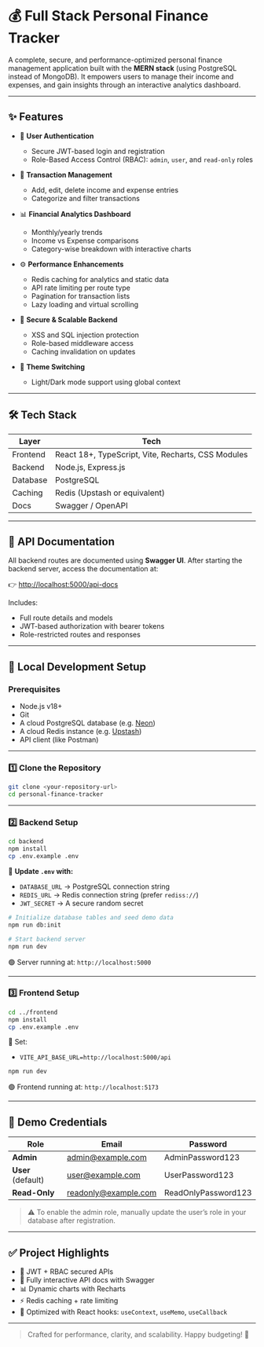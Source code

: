 # 💰 Full Stack Personal Finance Tracker

A complete, secure, and performance-optimized personal finance management application built with the **MERN stack** (using PostgreSQL instead of MongoDB). It empowers users to manage their income and expenses, and gain insights through an interactive analytics dashboard.

---

## ✨ Features

* 🔐 **User Authentication**

  * Secure JWT-based login and registration
  * Role-Based Access Control (RBAC): `admin`, `user`, and `read-only` roles

* 💸 **Transaction Management**

  * Add, edit, delete income and expense entries
  * Categorize and filter transactions

* 📊 **Financial Analytics Dashboard**

  * Monthly/yearly trends
  * Income vs Expense comparisons
  * Category-wise breakdown with interactive charts

* ⚙️ **Performance Enhancements**

  * Redis caching for analytics and static data
  * API rate limiting per route type
  * Pagination for transaction lists
  * Lazy loading and virtual scrolling

* 🧱 **Secure & Scalable Backend**

  * XSS and SQL injection protection
  * Role-based middleware access
  * Caching invalidation on updates

* 🌃 **Theme Switching**

  * Light/Dark mode support using global context

---

## 🛠️ Tech Stack

| Layer    | Tech                                               |
| -------- | -------------------------------------------------- |
| Frontend | React 18+, TypeScript, Vite, Recharts, CSS Modules |
| Backend  | Node.js, Express.js                                |
| Database | PostgreSQL                                         |
| Caching  | Redis (Upstash or equivalent)                      |
| Docs     | Swagger / OpenAPI                                  |

---

## 📜 API Documentation

All backend routes are documented using **Swagger UI**. After starting the backend server, access the documentation at:

👉 [http://localhost:5000/api-docs](http://localhost:5000/api-docs)

Includes:

* Full route details and models
* JWT-based authorization with bearer tokens
* Role-restricted routes and responses

---

## 🚀 Local Development Setup

### Prerequisites

* Node.js v18+
* Git
* A cloud PostgreSQL database (e.g. [Neon](https://neon.tech))
* A cloud Redis instance (e.g. [Upstash](https://upstash.com))
* API client (like Postman)

---

### 1️⃣ Clone the Repository

```bash
git clone <your-repository-url>
cd personal-finance-tracker
```

---

### 2️⃣ Backend Setup

```bash
cd backend
npm install
cp .env.example .env
```

🔧 **Update `.env` with:**

* `DATABASE_URL` → PostgreSQL connection string
* `REDIS_URL` → Redis connection string (prefer `rediss://`)
* `JWT_SECRET` → A secure random secret

```bash
# Initialize database tables and seed demo data
npm run db:init

# Start backend server
npm run dev
```

🟢 Server running at: `http://localhost:5000`

---

### 3️⃣ Frontend Setup

```bash
cd ../frontend
npm install
cp .env.example .env
```

🔧 Set:

* `VITE_API_BASE_URL=http://localhost:5000/api`

```bash
npm run dev
```

🟢 Frontend running at: `http://localhost:5173`

---

## 🔑 Demo Credentials

| Role               | Email                                               | Password            |
| ------------------ | --------------------------------------------------- | ------------------- |
| **Admin**          | [admin@example.com](mailto:admin@example.com)       | AdminPassword123    |
| **User** (default) | [user@example.com](mailto:user@example.com)         | UserPassword123     |
| **Read-Only**      | [readonly@example.com](mailto:readonly@example.com) | ReadOnlyPassword123 |

> ⚠️ To enable the admin role, manually update the user’s role in your database after registration.

---

## ✅ Project Highlights

* 🔐 JWT + RBAC secured APIs
* 📄 Fully interactive API docs with Swagger
* 📊 Dynamic charts with Recharts
* ⚡ Redis caching + rate limiting
* 🧠 Optimized with React hooks: `useContext`, `useMemo`, `useCallback`

---

> Crafted for performance, clarity, and scalability. Happy budgeting! 💼
